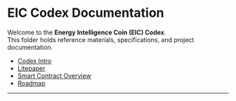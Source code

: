 # EIC Codex Documentation

Welcome to the **Energy Intelligence Coin (EIC) Codex**.  
This folder holds reference materials, specifications, and project documentation.

- [Codex Intro](codex-intro.md)
- [Litepaper](litepaper.md)
- [Smart Contract Overview](contract-overview.md)
- [Roadmap](roadmap.md)

---
